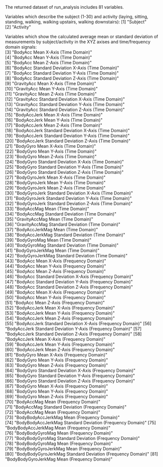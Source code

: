 The returned dataset of run_analysis includes 81 variables.

Variables which describe the subject (1-30) and activity (laying, sitting, standing, walking, walking upstairs, walking downstairs):
 [1] "Subject"                                                  
 [2] "Activity"

Variables which show the calculated average mean or standard deviation of measurements by subject/activity in the XYZ axises and time/frequency domain signals:                                                 
 [3] "BodyAcc Mean X-Axis (Time Domain)"                        
 [4] "BodyAcc Mean Y-Axis (Time Domain)"                        
 [5] "BodyAcc Mean Z-Axis (Time Domain)"                        
 [6] "BodyAcc Standard Deviation X-Axis (Time Domain)"          
 [7] "BodyAcc Standard Deviation Y-Axis (Time Domain)"          
 [8] "BodyAcc Standard Deviation Z-Axis (Time Domain)"          
 [9] "GravityAcc Mean X-Axis (Time Domain)"                     
[10] "GravityAcc Mean Y-Axis (Time Domain)"                     
[11] "GravityAcc Mean Z-Axis (Time Domain)"                     
[12] "GravityAcc Standard Deviation X-Axis (Time Domain)"       
[13] "GravityAcc Standard Deviation Y-Axis (Time Domain)"       
[14] "GravityAcc Standard Deviation Z-Axis (Time Domain)"       
[15] "BodyAccJerk Mean X-Axis (Time Domain)"                    
[16] "BodyAccJerk Mean Y-Axis (Time Domain)"                    
[17] "BodyAccJerk Mean Z-Axis (Time Domain)"                    
[18] "BodyAccJerk Standard Deviation X-Axis (Time Domain)"      
[19] "BodyAccJerk Standard Deviation Y-Axis (Time Domain)"      
[20] "BodyAccJerk Standard Deviation Z-Axis (Time Domain)"      
[21] "BodyGyro Mean X-Axis (Time Domain)"                       
[22] "BodyGyro Mean Y-Axis (Time Domain)"                       
[23] "BodyGyro Mean Z-Axis (Time Domain)"                       
[24] "BodyGyro Standard Deviation X-Axis (Time Domain)"         
[25] "BodyGyro Standard Deviation Y-Axis (Time Domain)"         
[26] "BodyGyro Standard Deviation Z-Axis (Time Domain)"         
[27] "BodyGyroJerk Mean X-Axis (Time Domain)"                   
[28] "BodyGyroJerk Mean Y-Axis (Time Domain)"                   
[29] "BodyGyroJerk Mean Z-Axis (Time Domain)"                   
[30] "BodyGyroJerk Standard Deviation X-Axis (Time Domain)"     
[31] "BodyGyroJerk Standard Deviation Y-Axis (Time Domain)"     
[32] "BodyGyroJerk Standard Deviation Z-Axis (Time Domain)"     
[33] "BodyAccMag Mean (Time Domain)"                            
[34] "BodyAccMag Standard Deviation (Time Domain)"              
[35] "GravityAccMag Mean (Time Domain)"                         
[36] "GravityAccMag Standard Deviation (Time Domain)"           
[37] "BodyAccJerkMag Mean (Time Domain)"                        
[38] "BodyAccJerkMag Standard Deviation (Time Domain)"          
[39] "BodyGyroMag Mean (Time Domain)"                           
[40] "BodyGyroMag Standard Deviation (Time Domain)"             
[41] "BodyGyroJerkMag Mean (Time Domain)"                       
[42] "BodyGyroJerkMag Standard Deviation (Time Domain)"         
[43] "BodyAcc Mean X-Axis (Frequency Domain)"                   
[44] "BodyAcc Mean Y-Axis (Frequency Domain)"                   
[45] "BodyAcc Mean Z-Axis (Frequency Domain)"                   
[46] "BodyAcc Standard Deviation X-Axis (Frequency Domain)"     
[47] "BodyAcc Standard Deviation Y-Axis (Frequency Domain)"     
[48] "BodyAcc Standard Deviation Z-Axis (Frequency Domain)"     
[49] "BodyAcc Mean X-Axis (Frequency Domain)"                   
[50] "BodyAcc Mean Y-Axis (Frequency Domain)"                   
[51] "BodyAcc Mean Z-Axis (Frequency Domain)"                   
[52] "BodyAccJerk Mean X-Axis (Frequency Domain)"               
[53] "BodyAccJerk Mean Y-Axis (Frequency Domain)"               
[54] "BodyAccJerk Mean Z-Axis (Frequency Domain)"               
[55] "BodyAccJerk Standard Deviation X-Axis (Frequency Domain)" 
[56] "BodyAccJerk Standard Deviation Y-Axis (Frequency Domain)" 
[57] "BodyAccJerk Standard Deviation Z-Axis (Frequency Domain)" 
[58] "BodyAccJerk Mean X-Axis (Frequency Domain)"               
[59] "BodyAccJerk Mean Y-Axis (Frequency Domain)"               
[60] "BodyAccJerk Mean Z-Axis (Frequency Domain)"               
[61] "BodyGyro Mean X-Axis (Frequency Domain)"                  
[62] "BodyGyro Mean Y-Axis (Frequency Domain)"                  
[63] "BodyGyro Mean Z-Axis (Frequency Domain)"                  
[64] "BodyGyro Standard Deviation X-Axis (Frequency Domain)"    
[65] "BodyGyro Standard Deviation Y-Axis (Frequency Domain)"    
[66] "BodyGyro Standard Deviation Z-Axis (Frequency Domain)"    
[67] "BodyGyro Mean X-Axis (Frequency Domain)"                  
[68] "BodyGyro Mean Y-Axis (Frequency Domain)"                  
[69] "BodyGyro Mean Z-Axis (Frequency Domain)"                  
[70] "BodyAccMag Mean (Frequency Domain)"                       
[71] "BodyAccMag Standard Deviation (Frequency Domain)"         
[72] "BodyAccMag Mean (Frequency Domain)"                       
[73] "BodyBodyAccJerkMag Mean (Frequency Domain)"               
[74] "BodyBodyAccJerkMag Standard Deviation (Frequency Domain)" 
[75] "BodyBodyAccJerkMag Mean (Frequency Domain)"               
[76] "BodyBodyGyroMag Mean (Frequency Domain)"                  
[77] "BodyBodyGyroMag Standard Deviation (Frequency Domain)"    
[78] "BodyBodyGyroMag Mean (Frequency Domain)"                  
[79] "BodyBodyGyroJerkMag Mean (Frequency Domain)"              
[80] "BodyBodyGyroJerkMag Standard Deviation (Frequency Domain)"
[81] "BodyBodyGyroJerkMag Mean (Frequency Domain)" 